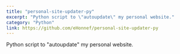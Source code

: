 ```yaml
---
title: "personal-site-updater-py"
excerpt: "Python script to \"autoupdate\" my personal website."
category: "Python"
link: https://github.com/eHonnef/personal-site-updater-py
---
```


Python script to \"autoupdate\" my personal website.
